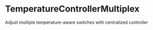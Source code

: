 # TemperatureControllerMultiplex
Adjust multiple temperature-aware switches with centralized controller
